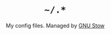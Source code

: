 <div align="center">
	<h1><code>~/.*</code></h1>
	<p>My config files. Managed by <a href="https://www.gnu.org/software/stow/">GNU Stow</a></p>
</div>

